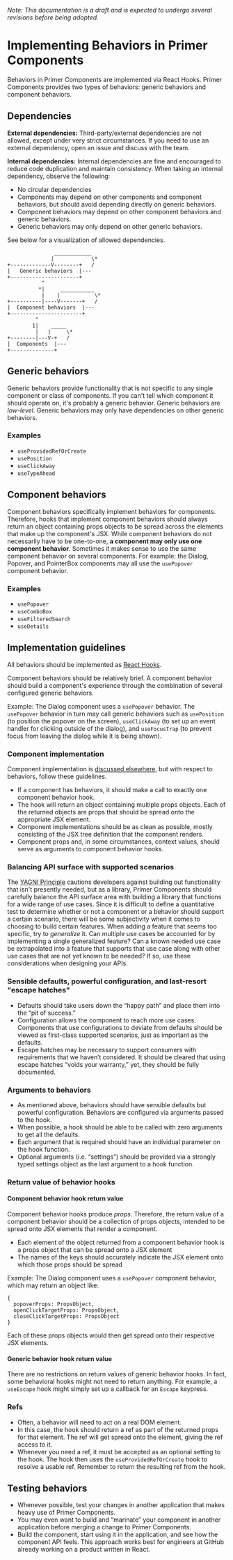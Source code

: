 _Note: This documentation is a draft and is expected to undergo several revisions before being adopted._

# Implementing Behaviors in Primer Components

Behaviors in Primer Components are implemented via React Hooks. Primer Components provides two types of behaviors: generic behaviors and component behaviors.

## Dependencies

**External dependencies:** Third-party/external dependencies are not allowed, except under very strict circumstances. If you need to use an external dependency, open an issue and discuss with the team.

**Internal dependencies:** Internal dependencies are fine and encouraged to reduce code duplication and maintain consistency. When taking an internal dependency, observe the following:

- No circular dependencies
- Components may depend on other components and component behaviors, but should avoid depending directly on generic behaviors.
- Component behaviors may depend on other component behaviors and generic behaviors.
- Generic behaviors may only depend on other generic behaviors.

See below for a visualization of allowed dependencies.

```
               ____________
              |            \*
+-------------V--------+   /
|   Generic behaviors  |---
+----------------------+
           ^
          *|     ___________
           |    |           \*
+----------|----V-------+   /
|  Component behaviors  |---
+-----------------------+
         ^
        1|    _____
         |   |     \*
+--------|---V-+   /
|  Components  |---
+--------------+

```

## Generic behaviors

Generic behaviors provide functionality that is not specific to any single component or class of components. If you can't tell which component it should operate on, it's probably a generic behavior. Generic behaviors are _low-level_. Generic behaviors may only have dependencies on other generic behaviors.

### Examples

- `useProvidedRefOrCreate`
- `usePosition`
- `useClickAway`
- `useTypeAhead`

## Component behaviors

Component behaviors specifically implement behaviors for components. Therefore, hooks that implement component behaviors should always return an object containing props objects to be spread across the elements that make up the component's JSX. While component behaviors do not necessarily have to be one-to-one, **a component may only use one component behavior**. Sometimes it makes sense to use the same component behavior on several components. For example: the Dialog, Popover, and PointerBox components may all use the `usePopover` component behavior.

### Examples

- `usePopover`
- `useComboBox`
- `useFilteredSearch`
- `useDetails`

## Implementation guidelines

All behaviors should be implemented as [React Hooks](https://reactjs.org/docs/hooks-intro.html).

Component behaviors should be relatively brief. A component behavior should build a component's experience through the combination of several configured generic behaviors.

Example: The Dialog component uses a `usePopover` behavior. The `usePopover` behavior in turn may call generic behaviors such as `usePosition` (to position the popover on the screen), `useClickAway` (to set up an event handler for clicking outside of the dialog), and `useFocusTrap` (to prevent focus from leaving the dialog while it is being shown).

### Component implementation

Component implementation is [discussed elsewhere](https://github.com/primer/react/blob/main/contributor-docs/CONTRIBUTING.md#developing-components), but with respect to behaviors, follow these guidelines.

- If a component has behaviors, it should make a call to exactly one component behavior hook.
- The hook will return an object containing multiple props objects. Each of the returned objects are props that should be spread onto the appropriate JSX element.
- Component implementations should be as clean as possible, mostly consisting of the JSX tree definition that the component renders.
- Component props and, in some circumstances, context values, should serve as arguments to component behavior hooks.

### Balancing API surface with supported scenarios

The [YAGNI Principle](https://en.wikipedia.org/wiki/You_aren%27t_gonna_need_it) cautions developers against building out functionality that isn't presently needed, but as a library, Primer Components should carefully balance the API surface area with building a library that functions for a wide range of use cases. Since it is difficult to define a quantitative test to determine whether or not a component or a behavior should support a certain scenario, there will be some subjectivity when it comes to choosing to build certain features. When adding a feature that seems too specific, try to _generalize_ it. Can multiple use cases be accounted for by implementing a single generalized feature? Can a known needed use case be extrapolated into a feature that supports that use case along with other use cases that are not yet known to be needed? If so, use these considerations when designing your APIs.

### Sensible defaults, powerful configuration, and last-resort "escape hatches"

- Defaults should take users down the “happy path” and place them into the “pit of success.”
- Configuration allows the component to reach more use cases. Components that use configurations to deviate from defaults should be viewed as first-class supported scenarios, just as important as the defaults.
- Escape hatches may be necessary to support consumers with requirements that we haven’t considered. It should be cleared that using escape hatches “voids your warranty,” yet, they should be fully documented.

### Arguments to behaviors

- As mentioned above, behaviors should have sensible defaults but powerful configuration. Behaviors are configured via arguments passed to the hook.
- When possible, a hook should be able to be called with zero arguments to get all the defaults.
- Each argument that is required should have an individual parameter on the hook function.
- Optional arguments (i.e. “settings”) should be provided via a strongly typed settings object as the last argument to a hook function.

### Return value of behavior hooks

#### Component behavior hook return value

Component behavior hooks produce _props_. Therefore, the return value of a component behavior should be a collection of props objects, intended to be spread onto JSX elements that render a component.

- Each element of the object returned from a component behavior hook is a props object that can be spread onto a JSX element
- The names of the keys should accurately indicate the JSX element onto which those props should be spread

Example: The Dialog component uses a `usePopover` component behavior, which may return an object like:

```
{
  popoverProps: PropsObject,
  openClickTargetProps: PropsObject,
  closeClickTargetProps: PropsObject
}
```

Each of these props objects would then get spread onto their respective JSX elements.

#### Generic behavior hook return value

There are no restrictions on return values of generic behavior hooks. In fact, some behavioral hooks might not need to return anything. For example, a `useEscape` hook might simply set up a callback for an `Escape` keypress.

### Refs

- Often, a behavior will need to act on a real DOM element.
- In this case, the hook should return a ref as part of the returned props for that element. The ref will get spread onto the element, giving the ref access to it.
- Whenever you need a ref, it must be accepted as an optional setting to the hook. The hook then uses the `useProvidedRefOrCreate` hook to resolve a usable ref. Remember to return the resulting ref from the hook.

## Testing behaviors

- Whenever possible, test your changes in another application that makes heavy use of Primer Components.
- You may even want to build and “marinate” your component in another application before merging a change to Primer Components.
- Build the component, start using it in the application, and see how the component API feels. This approach works best for engineers at GitHub already working on a product written in React.

